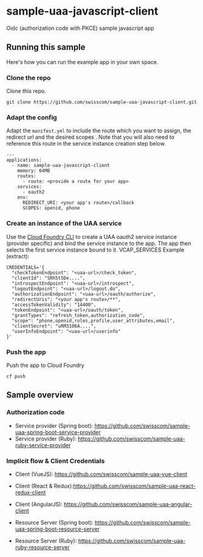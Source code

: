 # sample-uaa-javascript-client
Oidc (authorization code with PKCE) sample javascript app 

## Running this sample

Here's how you can run the example app in your own space.

### Clone the repo

Clone this repo.

```
git clone https://github.com/swisscom/sample-uaa-javascript-client.git
```

### Adapt the config

Adapt the `manifest.yml` to include the route which you want to assign, the redirect url and the desired scopes  . Note that you will also need to reference this route in the service instance creation step below.

```
---
applications:
  - name: sample-uaa-javascript-client
    memory: 64MB
    routes:
      - route: <provide a route for your app>
    services:
      - oauth2
    env:
      REDIRECT_URI: <your app's route>/callback
      SCOPES: openid, phone
```

### Create an instance of the UAA service

Use the [Cloud Foundry CLI](https://github.com/cloudfoundry/cli) to create a UAA oauth2 service instance (provider specific) and bind the service instance to the app. The app then selects the first service instance bound to it. VCAP_SERVICES Example (extract):

```
CREDENTIALS='{
  "checkTokenEndpoint": "<uaa-url>/check_token",
  "clientId": "SRh5t5De....",
  "introspectEndpoint": "<uaa-url>/introspect",
  "logoutEndpoint": "<uaa-url>/logout.do",
  "authorizationEndpoint": "<uaa-url>/oauth/authorize",
  "redirectUris": "<your app's route>/**",
  "accessTokenValidity": "14400",
  "tokenEndpoint": "<uaa-url>/oauth/token",
  "grantTypes": "refresh_token,authorization_code",
  "scope": "phone,openid,roles,profile,user_attributes,email",
  "clientSecret": "uRM3106A....",
  "userInfoEndpoint": "<uaa-url>/userinfo"
}'
```

### Push the app

Push the app to Cloud Foundry

```
cf push
```

## Sample overview

### Authorization code

- Service provider (Spring boot): https://github.com/swisscom/sample-uaa-spring-boot-service-provider
- Service provider (Ruby): https://github.com/swisscom/sample-uaa-ruby-service-provider

### Implicit flow & Client Credentials

- Client (VueJS): https://github.com/swisscom/sample-uaa-vue-client
- Client (React & Redux):https://github.com/swisscom/sample-uaa-react-redux-client
- Client (AngularJS): https://github.com/swisscom/sample-uaa-angular-client

- Resource Server (Spring boot): https://github.com/swisscom/sample-uaa-spring-boot-resource-server
- Resource Server (Ruby): https://github.com/swisscom/sample-uaa-ruby-resource-server
